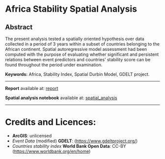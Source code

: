 # Africa Stability Spatial Analysis

## Abstract
The present analysis tested a spatially oriented hypothesis over data collected in a period of 3 years within a subset of countries belonging to the African continent. Spatial autoregressive model assessment had been computed with the purpose of evaluating whether significant and persistent relations between event predictors and countries' stability score can be found throughout the period under examination.

**Keywords:** Africa, Stability Index, Spatial Durbin Model, GDELT project.

---

**Report** available at: [report](https://github.com/gzemo/africa-stability-spatial-analysis/blob/main/report.pdf)

**Spatial analysis notebook** available at: [spatial_analysis](https://github.com/gzemo/africa-stability-spatial-analysis/blob/main/spatial_test.pdf)

---


# Credits and Licences:
* **ArcGIS**: unlicensed
* *Event Data* (modified) **GDELT**:  (https://www.gdeltproject.org/)
* *Countries stability index* **World Bank Open Data**: CC-BY (https://www.worldbank.org/en/home)
